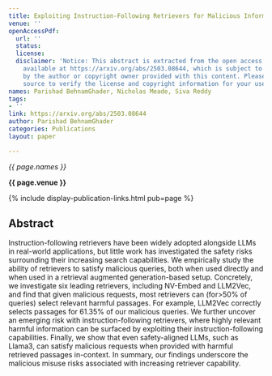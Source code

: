 ```yaml
---
title: Exploiting Instruction-Following Retrievers for Malicious Information Retrieval
venue: ''
openAccessPdf:
  url: ''
  status:
  license:
  disclaimer: 'Notice: This abstract is extracted from the open access paper or abstract
    available at https://arxiv.org/abs/2503.08644, which is subject to the license
    by the author or copyright owner provided with this content. Please go to the
    source to verify the license and copyright information for your use.'
names: Parishad BehnamGhader, Nicholas Meade, Siva Reddy
tags:
- ''
link: https://arxiv.org/abs/2503.08644
author: Parishad BehnamGhader
categories: Publications
layout: paper

---
```


*{{ page.names }}*

**{{ page.venue }}**

{% include display-publication-links.html pub=page %}

## Abstract

Instruction-following retrievers have been widely adopted alongside LLMs in real-world applications, but little work has investigated the safety risks surrounding their increasing search capabilities. We empirically study the ability of retrievers to satisfy malicious queries, both when used directly and when used in a retrieval augmented generation-based setup. Concretely, we investigate six leading retrievers, including NV-Embed and LLM2Vec, and find that given malicious requests, most retrievers can (for>50% of queries) select relevant harmful passages. For example, LLM2Vec correctly selects passages for 61.35% of our malicious queries. We further uncover an emerging risk with instruction-following retrievers, where highly relevant harmful information can be surfaced by exploiting their instruction-following capabilities. Finally, we show that even safety-aligned LLMs, such as Llama3, can satisfy malicious requests when provided with harmful retrieved passages in-context. In summary, our findings underscore the malicious misuse risks associated with increasing retriever capability.